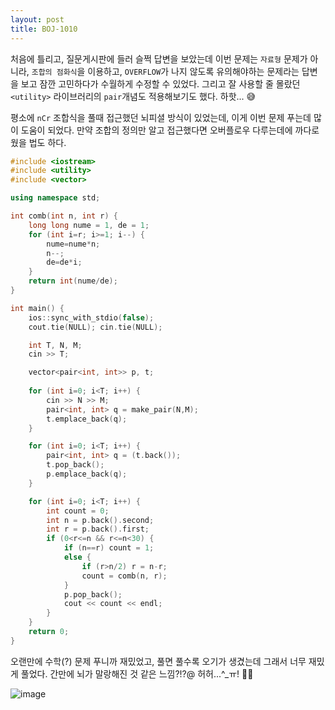 ```yaml
---
layout: post
title: BOJ-1010
---
```


처음에 틀리고, 질문게시판에 들러 슬쩍 답변을 보았는데 이번 문제는 `자료형` 문제가 아니라, `조합의 점화식`을 이용하고, `OVERFLOW`가 나지 않도록 유의해야하는 문제라는 답변을 보고 잠깐 고민하다가 수월하게 수정할 수 있었다. 그리고 잘 사용할 줄 몰랐던 `<utility>` 라이브러리의 `pair`개념도 적용해보기도 했다.  하핫... 😅

평소에 `nCr` 조합식을 풀때 접근했던 뇌피셜 방식이 있었는데, 이게 이번 문제 푸는데 많이 도움이 되었다. 만약 조합의 정의만 알고 접근했다면 오버플로우 다루는데에 까다로웠을 법도 하다.

``` cpp
#include <iostream>
#include <utility>
#include <vector>

using namespace std;

int comb(int n, int r) {
    long long nume = 1, de = 1;
    for (int i=r; i>=1; i--) {
        nume=nume*n;
        n--;
        de=de*i;
    }
    return int(nume/de);
}

int main() {
    ios::sync_with_stdio(false);
    cout.tie(NULL); cin.tie(NULL);

    int T, N, M;
    cin >> T;

    vector<pair<int, int>> p, t;
    
    for (int i=0; i<T; i++) {
        cin >> N >> M;
        pair<int, int> q = make_pair(N,M);
        t.emplace_back(q);
    }

    for (int i=0; i<T; i++) {
        pair<int, int> q = (t.back());
        t.pop_back();
        p.emplace_back(q);
    }

    for (int i=0; i<T; i++) {
        int count = 0;
        int n = p.back().second;
        int r = p.back().first;
        if (0<r<=n && r<=n<30) {
            if (n==r) count = 1;
            else {
                if (r>n/2) r = n-r;
                count = comb(n, r);
            }
            p.pop_back();
            cout << count << endl;
        }
    }
    return 0;
}
```

오랜만에 수학(?) 문제 푸니까 재밌었고, 풀면 풀수록 오기가 생겼는데 그래서 너무 재밌게 풀었다. 간만에 뇌가 말랑해진 것 같은 느낌?!?@ 허허...^_ㅠ! 🧠🧠

![image](https://user-images.githubusercontent.com/37402072/126525485-dbcbead1-1f8f-4960-b5c9-db3a1b9a922c.png)